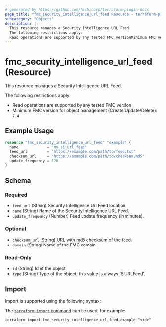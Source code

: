 ```yaml
---
# generated by https://github.com/hashicorp/terraform-plugin-docs
page_title: "fmc_security_intelligence_url_feed Resource - terraform-provider-fmc"
subcategory: "Objects"
description: |-
  This resource manages a Security Intelligence URL Feed.
  The following restrictions apply:
  Read operations are supported by any tested FMC versionMinimum FMC version for object management (Create/Update/Delete): 7.4
---
```


# fmc_security_intelligence_url_feed (Resource)

This resource manages a Security Intelligence URL Feed.

The following restrictions apply:
  - Read operations are supported by any tested FMC version
  - Minimum FMC version for object management (Create/Update/Delete): `7.4`

## Example Usage

```terraform
resource "fmc_security_intelligence_url_feed" "example" {
  name             = "my_si_url_feed"
  feed_url         = "https://example.com/path/to/feed.txt"
  checksum_url     = "https://example.com/path/to/checksum.md5"
  update_frequency = 120
}
```

<!-- schema generated by tfplugindocs -->
## Schema

### Required

- `feed_url` (String) Security Intelligence Url Feed location.
- `name` (String) Name of the Security Intelligence URL Feed.
- `update_frequency` (Number) Feed update frequency (in minutes).

### Optional

- `checksum_url` (String) URL with md5 checksum of the feed.
- `domain` (String) Name of the FMC domain

### Read-Only

- `id` (String) Id of the object
- `type` (String) Type of the object; this value is always 'SIURLFeed'.

## Import

Import is supported using the following syntax:

The [`terraform import` command](https://developer.hashicorp.com/terraform/cli/commands/import) can be used, for example:

```shell
terraform import fmc_security_intelligence_url_feed.example "<id>"
```
